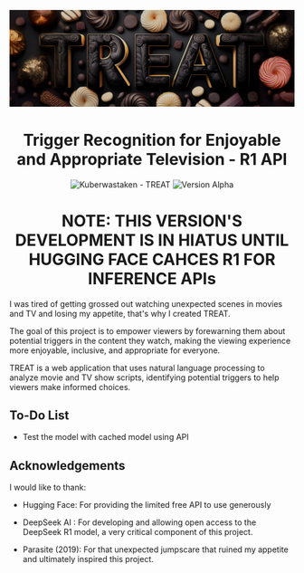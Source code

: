 ![Treat_Banner](static/images/readme-images/Treat_Banner.png)

<h1 align="center">
  Trigger Recognition for Enjoyable and Appropriate Television - R1 API
</h1>

<p align="center">
<img src="https://img.shields.io/static/v1?label=Kuberwastaken&message=TREAT&color=black&logo=github" alt="Kuberwastaken - TREAT">
<img src="https://img.shields.io/badge/version-Alpha-black" alt="Version Alpha">
</p>

<h1 align="center">
  NOTE: THIS VERSION'S DEVELOPMENT IS IN HIATUS UNTIL HUGGING FACE CAHCES R1 FOR INFERENCE APIs
</h1>

I was tired of getting grossed out watching unexpected scenes in movies and TV and losing my appetite, that's why I created TREAT.

The goal of this project is to empower viewers by forewarning them about potential triggers in the content they watch, making the viewing experience more enjoyable, inclusive, and appropriate for everyone.

TREAT is a web application that uses natural language processing to analyze movie and TV show scripts, identifying potential triggers to help viewers make informed choices.

## To-Do List

- Test the model with cached model using API

## Acknowledgements
I would like to thank:

- Hugging Face: For providing the limited free API to use generously 

- DeepSeek AI : For developing and allowing open access to the DeepSeek R1 model, a very critical component of this project.

- Parasite (2019): For that unexpected jumpscare that ruined my appetite and ultimately inspired this project.
